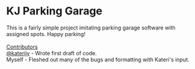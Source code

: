 # KJ Parking Garage

This is a fairly simple project imitating parking garage software with assigned spots. Happy parking!
<br>
<br>
<ins>Contributors</ins>
<br>
[@katerijy]( https://github.com/katerijy ) - Wrote first draft of code.
<br>
Myself - Fleshed out many of the bugs and formatting with Kateri's input.

